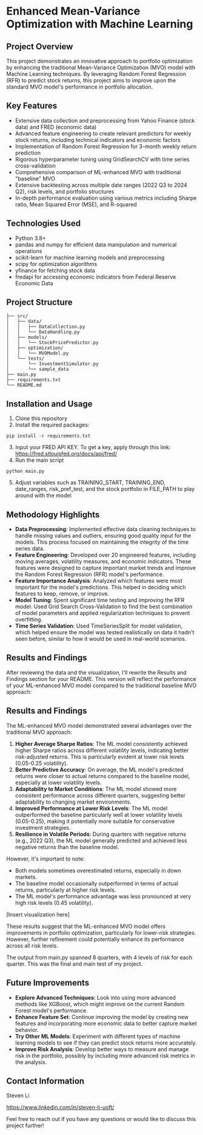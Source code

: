 # Enhanced Mean-Variance Optimization with Machine Learning

## Project Overview
This project demonstrates an innovative approach to portfolio optimization by enhancing the traditional Mean-Variance Optimization (MVO) model with Machine Learning techniques. By leveraging Random Forest Regression (RFR) to predict stock returns, this project aims to improve upon the standard MVO model's performance in portfolio allocation.

## Key Features
- Extensive data collection and preprocessing from Yahoo Finance (stock data) and FRED (economic data)
- Advanced feature engineering to create relevant predictors for weekly stock returns, including technical indicators and economic factors
- Implementation of Random Forest Regression for 3-month weekly return prediction
- Rigorous hyperparameter tuning using GridSearchCV with time series cross-validation
- Comprehensive comparison of ML-enhanced MVO with traditional "baseline" MVO
- Extensive backtesting across multiple date ranges (2022 Q3 to 2024 Q2), risk levels, and portfolio structures
- In-depth performance evaluation using various metrics including Sharpe ratio, Mean Squared Error (MSE), and R-squared

## Technologies Used
- Python 3.8+
- pandas and numpy for efficient data manipulation and numerical operations
- scikit-learn for machine learning models and preprocessing
- scipy for optimization algorithms
- yfinance for fetching stock data
- fredapi for accessing economic indicators from Federal Reserve Economic Data


## Project Structure
```
├── src/
│   ├── data/
│   │   ├── DataCollection.py
│   │   └── DataHandling.py
│   ├── models/
│   │   └── StockPricePredictor.py
│   ├── optimization/
│   │   └── MVOModel.py
│   └── tests/
│       └── InvestmentSimulator.py
│       └── sample_data
├── main.py
├── requirements.txt
└── README.md
```

## Installation and Usage

1. Clone this repository
2. Install the required packages:
```
pip install -r requirements.txt
```
3. Input your FRED API KEY. To get a key, apply through this link: https://fred.stlouisfed.org/docs/api/fred/
4. Run the main script
```
python main.py
```
5. Adjust variables such as TRAINING_START, TRAINING_END, date_ranges, risk_pref_test, and the stock portfolio in FILE_PATH to play around with the model

## Methodology Highlights
- **Data Preprocessing**: Implemented effective data cleaning techniques to handle missing values and outliers, ensuring good quality input for the models. This process focused on maintaining the integrity of the time series data.
- **Feature Engineering**: Developed over 20 engineered features, including moving averages, volatility measures, and economic indicators. These features were designed to capture important market trends and improve the Random Forest Regression (RFR) model's performance.
- **Feature Importance Analysis**: Analyzed which features were most important for the model's predictions. This helped in deciding which features to keep, remove, or improve.
- **Model Tuning**: Spent significant time testing and improving the RFR model. Used Grid Search Cross-Validation to find the best combination of model parameters and applied regularization techniques to prevent overfitting.
- **Time Series Validation**: Used TimeSeriesSplit for model validation, which helped ensure the model was tested realistically on data it hadn't seen before, similar to how it would be used in real-world scenarios.

## Results and Findings
After reviewing the data and the visualization, I'll rewrite the Results and Findings section for your README. This version will reflect the performance of your ML-enhanced MVO model compared to the traditional baseline MVO approach:

## Results and Findings
The ML-enhanced MVO model demonstrated several advantages over the traditional MVO approach:
1. **Higher Average Sharpe Ratios**: The ML model consistently achieved higher Sharpe ratios across different volatility levels, indicating better risk-adjusted returns. This is particularly evident at lower risk levels (0.05-0.25 volatility).
2. **Better Predictive Accuracy**: On average, the ML model's predicted returns were closer to actual returns compared to the baseline model, especially at lower volatility levels.
3. **Adaptability to Market Conditions**: The ML model showed more consistent performance across different quarters, suggesting better adaptability to changing market environments.
4. **Improved Performance at Lower Risk Levels**: The ML model outperformed the baseline particularly well at lower volatility levels (0.05-0.25), making it potentially more suitable for conservative investment strategies.
5. **Resilience in Volatile Periods**: During quarters with negative returns (e.g., 2022 Q3), the ML model generally predicted and achieved less negative returns than the baseline model.

However, it's important to note:
- Both models sometimes overestimated returns, especially in down markets.
- The baseline model occasionally outperformed in terms of actual returns, particularly at higher risk levels.
- The ML model's performance advantage was less pronounced at very high risk levels (0.45 volatility).

[Insert visualization here]

These results suggest that the ML-enhanced MVO model offers improvements in portfolio optimization, particularly for lower-risk strategies. However, further refinement could potentially enhance its performance across all risk levels.
  
The output from main.py spanned 8 quarters, with 4 levels of risk for each quarter. This was the final and main test of my project.

## Future Improvements
- **Explore Advanced Techniques**: Look into using more advanced methods like XGBoost, which might improve on the current Random Forest model's performance.
- **Enhance Feature Set**: Continue improving the model by creating new features and incorporating more economic data to better capture market behavior.
- **Try Other ML Models**: Experiment with different types of machine learning models to see if they can predict stock returns more accurately.
- **Improve Risk Analysis**: Develop better ways to measure and manage risk in the portfolio, possibly by including more advanced risk metrics in the analysis.

## Contact Information
Steven Li

https://www.linkedin.com/in/steven-li-uoft/

Feel free to reach out if you have any questions or would like to discuss this project further!
